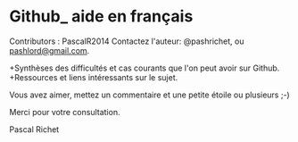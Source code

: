 # Github_ aide en français 

Contributors : PascalR2014
Contactez l'auteur: @pashrichet, ou pashlord@gmail.com.

+Synthèses des difficultés et cas courants que l'on peut avoir sur Github.
+Ressources et liens intéressants sur le sujet.

Vous avez aimer, mettez un commentaire et une petite étoile ou plusieurs ;-)

Merci pour votre consultation.

Pascal Richet


